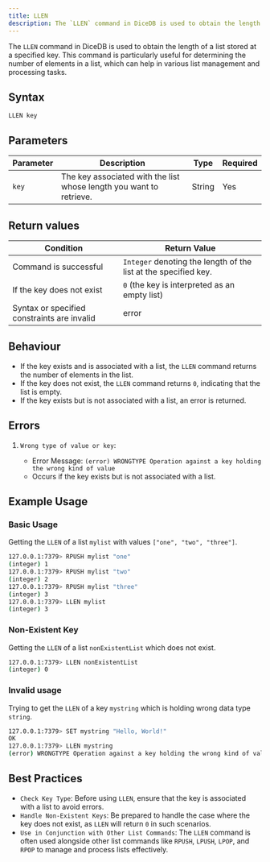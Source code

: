 ```yaml
---
title: LLEN
description: The `LLEN` command in DiceDB is used to obtain the length of a list stored at a specified key. This command is particularly useful for determining the number of elements in a list, which can help in various list management and processing tasks.
---
```


The `LLEN` command in DiceDB is used to obtain the length of a list stored at a specified key. This command is particularly useful for determining the number of elements in a list, which can help in various list management and processing tasks.

## Syntax

```
LLEN key
```

## Parameters

| Parameter | Description                                                               | Type    | Required |
|-----------|---------------------------------------------------------------------------|---------|----------|
| `key`     | The key associated with the list whose length you want to retrieve.       | String  | Yes      |

## Return values

| Condition                                      | Return Value                                                    |
|------------------------------------------------|-----------------------------------------------------------------|
| Command is successful                          | `Integer` denoting the length of the list at the specified key. |
| If the key does not exist                      | `0` (the key is interpreted as an empty list)                   |
| Syntax or specified constraints are invalid    | error                                                           |

## Behaviour

 - If the key exists and is associated with a list, the `LLEN` command returns the number of elements in the list.
 - If the key does not exist, the `LLEN` command returns `0`, indicating that the list is empty.
 - If the key exists but is not associated with a list, an error is returned.

## Errors

1. `Wrong type of value or key`:

   - Error Message: `(error) WRONGTYPE Operation against a key holding the wrong kind of value`
   - Occurs if the key exists but is not associated with a list.

## Example Usage

### Basic Usage

Getting the `LLEN` of a list `mylist` with values `["one", "two", "three"]`.

```bash
127.0.0.1:7379> RPUSH mylist "one"
(integer) 1
127.0.0.1:7379> RPUSH mylist "two"
(integer) 2
127.0.0.1:7379> RPUSH mylist "three"
(integer) 3
127.0.0.1:7379> LLEN mylist
(integer) 3
```

### Non-Existent Key

Getting the `LLEN` of a list `nonExistentList` which does not exist.

```bash
127.0.0.1:7379> LLEN nonExistentList
(integer) 0
```

### Invalid usage

Trying to get the `LLEN` of a key `mystring` which is holding wrong data type `string`.

```bash
127.0.0.1:7379> SET mystring "Hello, World!"
OK
127.0.0.1:7379> LLEN mystring
(error) WRONGTYPE Operation against a key holding the wrong kind of value
```

## Best Practices

- `Check Key Type`: Before using `LLEN`, ensure that the key is associated with a list to avoid errors.
- `Handle Non-Existent Keys`: Be prepared to handle the case where the key does not exist, as `LLEN` will return `0` in such scenarios.
- `Use in Conjunction with Other List Commands`: The `LLEN` command is often used alongside other list commands like `RPUSH`, `LPUSH`, `LPOP`, and `RPOP` to manage and process lists effectively.

